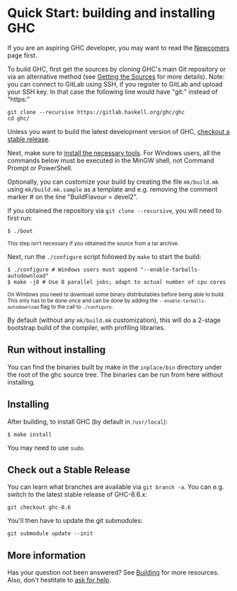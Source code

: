 # Quick Start: building and installing GHC


If you are an aspiring GHC developer, you may want to read the [Newcomers](newcomers) page first.


To build GHC, first get the sources by cloning GHC's main Git repository or via an alternative method (see [Getting the Sources](building/getting-the-sources) for more details). Note: you can connect to GitLab using SSH, if you register to GitLab and upload your SSH key. In that case the following line would have "git:" instead of "https:"

```
git clone --recursive https://gitlab.haskell.org/ghc/ghc
cd ghc/
```


Unless you want to build the latest development version of GHC, [checkout a stable release](building/quick-start#).


Next, make sure to [install the necessary tools](building/preparation). For Windows users, all the commands below must be executed in the MinGW shell, not Command Prompt or PowerShell.


Optionally, you can customize your build by creating the file `mk/build.mk` using `mk/build.mk.sample` as a template and e.g. removing the comment marker \# on the line "BuildFlavour = devel2".


If you obtained the repository via `git clone --recursive`, you will need to first run:

```
$ ./boot
```

<sub>This step isn't necessary if you obtained the source from a tar archive.</sub>


Next, run the `./configure` script followed by `make` to start the build:

```
$ ./configure # Windows users must append "--enable-tarballs-autodownload"
$ make -j8 # Use 8 parallel jobs; adapt to actual number of cpu cores
```

<sub>On Windows you need to download some binary distributables before being able to build.  This only has to be done once and can be done by adding the `--enable-tarballs-autodownload` flag to the call to `./configure`.</sub>


By default (without any `mk/build.mk` customization), this will do a 2-stage bootstrap build of the compiler, with profiling libraries.

## Run without installing


You can find the binaries built by make in the `inplace/bin` directory under the root of the ghc source tree. The binaries can be run from here without installing.

## Installing


After building, to install GHC (by default in `/usr/local`):

```
$ make install
```


You may need to use `sudo`.

## Check out a Stable Release


You can learn what branches are available via ```git branch -a```. You can e.g. switch to the latest stable release of GHC-8.6.x:

```
git checkout ghc-8.6
```


You'll then have to update the git submodules:

```
git submodule update --init
```

## More information


Has your question not been answered? See [Building](building) for more resources. Also, don't hestitate to [ask for help](mailing-lists-and-irc).
